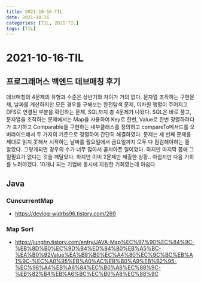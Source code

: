 ```yaml
---
title: 2021-10-16-TIL
date: 2021-10-16
categories: [TIL, 2021-TIL]
tags: [TIL]
---
```


# 2021-10-16-TIL

## 프로그래머스 백엔드 데브매칭 후기

데브매칭의 4문제의 유형과 수준은 상반기와 차이가 거의 없다. 문자열 조작하는 구현문제, 날짜를 계산하지만 모든 경우를 구해보는 완전탐색 문제, 이차원 행렬이 주어지고 DFS로 연결된 부분을 확인하는 문제, SQL까지 총 4문제가 나왔다. SQL은 바로 풀고, 문자열을 조작하는 문제에서는 Map을 사용하여 Key로 한번, Value로 한번 정렬하려다가 포기하고 Comparable을 구현하는 내부클래스를 정의하고 compareTo메서드를 오버라이드해서 두 가지의 기준으로 정렬하여 간단히 해결하였다. 문제는 세 번째 문제를 제대로 읽지 못해서 시작하는 날짜를 월요일에서 금요일까지 모두 다 점검해야하는 줄 알았다. 그렇게되면 경우의 수가 너무 많아서 골치아픈 일이었다. 하지만 마지막 쯤에 그럴필요가 없다는 것을 깨달았다. 하지만 이미 2문제만 제출한 상황.. 아쉽지만 다음 기회를 노려야겠다. 10개나 되는 기업에 동시에 지원한 기회였는데 아쉽다.

## Java

### CuncurrentMap
- https://devlog-wjdrbs96.tistory.com/269

### Map Sort
- https://junghn.tistory.com/entry/JAVA-Map%EC%97%90%EC%84%9C-%EB%8D%B0%EC%9D%B4%ED%84%B0%EB%A5%BC-%EA%B0%92Value%EA%B8%B0%EC%A4%80%EC%9C%BC%EB%A1%9C-%EC%A0%95%EB%A0%AC%EB%B0%A9%EB%B2%95-%EC%98%A4%EB%A6%84%EC%B0%A8%EC%88%9C-%EB%82%B4%EB%A6%BC%EC%B0%A8%EC%88%9C
